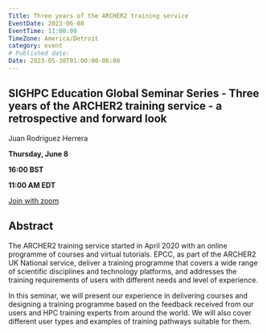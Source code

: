 ```yaml
---
Title: Three years of the ARCHER2 training service
EventDate: 2023-06-08
EventTime: 11:00:00
TimeZone: America/Detroit
category: event
# Published date:
Date: 2023-05-30T01:00:00-06:00
---
```


## SIGHPC Education Global Seminar Series - Three years of the ARCHER2 training service - a retrospective and forward look

Juan Rodriguez Herrera

**Thursday, June 8**

**16:00 BST**

**11:00 AM EDT**

[Join with zoom](https://us02web.zoom.us/j/83550560881?pwd=VDcvTHFPcTJEcVpnbTBoZzl2WHd1dz09)


## Abstract
 
The ARCHER2 training service started in April 2020 with an online programme of courses and virtual tutorials. EPCC, as part of the ARCHER2 UK National service, deliver a training programme that covers a wide range of scientific disciplines and technology platforms, and addresses the training requirements of users with different needs and level of experience.

In this seminar, we will present our experience in delivering courses and designing a training programme based on the feedback received from our users and HPC training experts from around the world. We will also cover different user types and examples of training pathways suitable for them.
